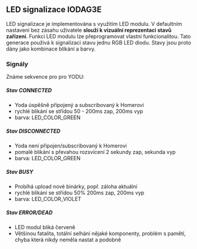 ## LED signalizace IODAG3E 

LED signalizace je implementována s využitím LED modulu. V defaultním nastavení bez zásahu uživatele **slouží k vizuální reprezentaci stavů zařízení**. Funkci LED modulu lze přeprogramovat vlastní funkcionalitou. Tato generace použivá k signalizaci stavu jednu RGB LED diodu. Stavy jsou proto dány jako kombinace blikání a barvy.


### Signály

Známe sekvence pro pro YODU:

##### Stav CONNECTED

* Yoda úspěšně připojený a subscribovaný k Homerovi
* rychlé blikání se střídou 50 - 200ms zap, 200ms vyp
* barva: LED_COLOR_GREEN

##### Stav DISCONNECTED

* Yoda není připojen/subscribovaný k Homerovi
* pomalé blikání s převahou rozsvícení 2 sekundy zap, sekunda vyp
* barva: LED_COLOR_GREEN

##### Stav BUSY
* Probíhá upload nové binárky, popř. záloha aktuální
* rychlé blikání se střídou 50% 200ms zap, 200ms vyp
* barva: LED_COLOR_VIOLET

##### Stav ERROR/DEAD
- LED modul bliká červeně
- Většinou fatalita, totální selhání nějaké komponenty, problém s pamětí, chyba která nikdy neměla nastat a podobně